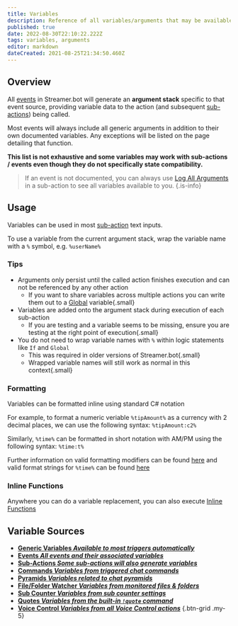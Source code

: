 ```yaml
---
title: Variables
description: Reference of all variables/arguments that may be available in Streamer.bot events and sub-actions
published: true
date: 2022-08-30T22:10:22.222Z
tags: variables, arguments
editor: markdown
dateCreated: 2021-08-25T21:34:50.460Z
---
```


## Overview

All [events](/en/Events) in Streamer.bot will generate an **argument stack** specific to that event source, providing variable data to the action (and subsequent [sub-actions](/en/Sub-Actions)) being called.

Most events will always include all generic arguments in addition to their own documented variables. Any exceptions will be listed on the page detailing that function.

**This list is not exhaustive and some variables may work with sub-actions / events even though they do not specifically state compatibility.**

> If an event is not documented, you can always use [Log All Arguments](/Sub-Actions/Code/Execute-CSharp-Code/Examples/Log-All-Arguments) in a sub-action to see all variables available to you.
{.is-info}


## Usage

Variables can be used in most [sub-action](/en/Sub-Actions) text inputs.

To use a variable from the current argument stack, wrap the variable name with a `%` symbol, e.g. `%userName%`

### Tips

- Arguments only persist until the called action finishes execution and can not be referenced by any other action
	- If you want to share variables across multiple actions you can write them out to a [Global](/en/Sub-Actions/Logic/Global-Variables) variable{.small}
- Variables are added onto the argument stack during execution of each sub-action
  - If you are testing and a variable seems to be missing, ensure you are testing at the right point of execution{.small}
- You do not need to wrap variable names with `%` within logic statements like `If` and `Global`
  - This was required in older versions of Streamer.bot{.small}
  - Wrapped variable names will still work as normal in this context{.small}


### Formatting
Variables can be formatted inline using standard C# notation

For example, to format a numeric veriable `%tipAmount%` as a currency with 2 decimal places, we can use the following syntax: `%tipAmount:c2%`

Similarly, `%time%` can be formatted in short notation with AM/PM using the following syntax: `%time:t%` 

Further information on valid formatting modifiers can be found [here](https://docs.microsoft.com/en-us/dotnet/standard/base-types/standard-numeric-format-strings) and valid format strings for `%time%` can be found [here](/en/Sub-Actions/Code/Other/DateTime)

### Inline Functions

Anywhere you can do a variable replacement, you can also execute [Inline Functions](/en/Inline-Functions)


## Variable Sources
- [<i class="mdi mdi-variable-box primary--text"></i> **Generic Variables *Available to most triggers automatically***](/en/Variables/Generic)
- [<i class="mdi mdi-creation primary--text"></i> **Events *All events and their associated variables***](/en/Events)
- [<i class="mdi mdi-lightning-bolt-outline primary--text"></i> **Sub-Actions *Some sub-actions will also generate variables***](/en/Sub-Actions)
- [<i class="mdi mdi-comment-alert primary--text"></i> **Commands *Variables from triggered chat commands***](/en/Commands#variables)
- [<i class="mdi mdi-triangle-outline primary--text"></i> **Pyramids *Variables related to chat pyramids***](/en/Settings/Pyramids)
- [<i class="mdi mdi-file-document-multiple primary--text"></i> **File/Folder Watcher *Variables from monitored files & folders***](/en/Settings/File-Watcher)
- [<i class="mdi mdi-account-heart primary--text"></i> **Sub Counter *Variables from sub counter settings***](/en/Settings/Sub-Counter)
- [<i class="mdi mdi-comment-quote primary--text"></i> **Quotes *Variables from the built-in `!quote` command***](/en/Settings/Quotes)
- [<i class="mdi mdi-account-voice primary--text"></i> **Voice Control *Variables from all Voice Control actions***](/en/Voice-Control#variables)
{.btn-grid .my-5}